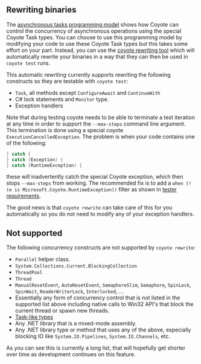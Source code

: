 ## Rewriting binaries

The [asynchronous tasks programming model](overview.md) shows how Coyote can control the concurrency
of asynchronous operations using the special Coyote Task types. You can choose to use this
programming model by modifying your code to use these Coyote Task types but this takes some effort
on your part. Instead, you can use the [coyote rewriting tool](../../../tools/rewriting) which will
automatically rewrite your binaries in a way that they can then be used in `coyote test` runs.

This automatic rewriting currently supports rewriting the following constructs so they are testable
with `coyote test`:

- `Task`, all methods except `ConfigureAwait` and `ContinueWith`
- C# lock statements and `Monitor` type.
- Exception handlers

Note that during testing coyote needs to be able to terminate a test iteration at any time in order
to support the `--max-steps` command line argument. This termination is done using a special coyote
`ExecutionCancelledException`. The problem is when your code contains one of the following:

```c#
} catch {
} catch (Exception) {
} catch (RuntimeException) {
```

these will inadvertently catch the special Coyote exception, which then stops `--max-steps` from
working. The recommended fix is to add a `when (!(e is Microsoft.Coyote.RuntimeException))`
filter as shown in [tester requirements](../../tools/tester-requirements.md).

The good news is that `coyote rewrite` can take care of this for you automatically so you do not
need to modify any of your exception handlers.

## Not supported

The following concurrency constructs are not supported by `coyote rewrite`:

- `Parallel` helper class.
- `System.Collections.Current.BlockingCollection`
- `ThreadPool`
- `Thread`
- `ManualResetEvent`, `AutoResetEvent`, `SemaphoreSlim`, `Semaphore`, `SpinLock`, `SpinWait`, `ReaderWriterLock`, `Interlocked`, ...
- Essentially any form of concurrency control that is not listed in the supported list above
including native calls to Win32 API's that block the current thread or spawn new threads.
- [Task-like types](https://github.com/dotnet/roslyn/blob/master/docs/features/task-types.md)
- Any .NET library that is a mixed-mode assembly.
- Any .NET library type or method that uses any of the above, especially blocking IO like
`System.IO.Pipelines`, `System.IO.Channels`, etc.

As you can see this is currently a long list, that will hopefully get shorter over time
as development continues on this feature.
